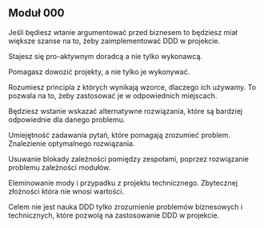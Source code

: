## Moduł 000

Jeśli będiesz wtanie argumentować przed biznesem to będziesz miał większe szanse na to, żeby zaimplementować DDD w projekcie.

Stajesz się pro-aktywnym doradcą a nie tylko wykonawcą.

Pomagasz dowozić projekty, a nie tylko je wykonywać.

Rozumiesz principla z których wynikają wzorce, dlaczego ich używamy. To pozwala na to, żeby zastosować je w odpowiednich miejscach.

Będziesz wstanie wskazać alternatywne rozwiązania, które są bardziej odpowiednie dla danego problemu.

Umiejętność zadawania pytań, które pomagają zrozumieć problem. Znalezienie optymalnego rozwiązania.

Usuwanie blokady zależności pomiędzy zespołami, poprzez rozwiązanie problemu zależności modułów.

Eleminowanie mody i przypadku z projektu technicznego. Zbytecznej złożności która nie wnosi wartości.

Celem nie jest nauka DDD tylko zrozumienie problemów biznesowych i technicznych, które pozwolą na zastosowanie DDD w projekcie.